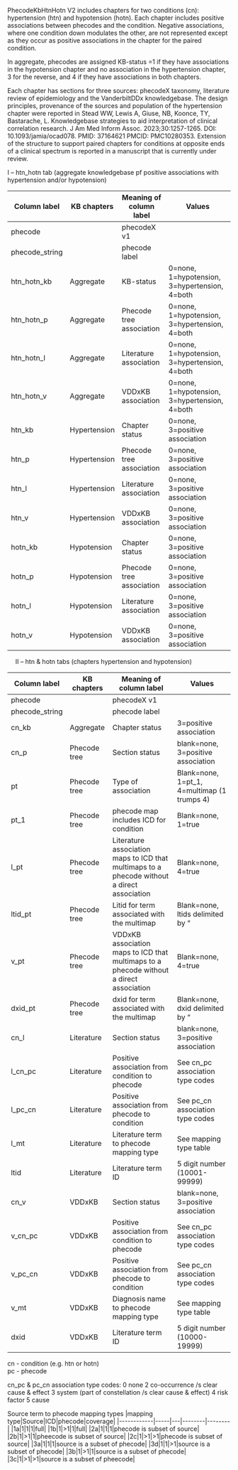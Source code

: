 PhecodeKbHtnHotn V2 includes chapters for two conditions (cn): hypertension (htn) and hypotension (hotn).  Each chapter includes positive associations between phecodes and the condition. Negative associations, where one condition down modulates the other, are not represented except as they occur as positive associations in the chapter for the paired condition. 

In aggregate, phecodes are assigned KB-status =1 if they have associations in the hypotension chapter and no association in the hypertension chapter, 3 for the reverse, and 4 if they have associations in both chapters.

Each chapter has sections for three sources: phecodeX taxonomy, literature review of epidemiology and the VanderbiltDDx knowledgebase.  The design principles, provenance of the sources and population of the hypertension chapter were reported in Stead WW, Lewis A, Giuse, NB, Koonce, TY, Bastarache, L. Knowledgebase strategies to aid interpretation of clinical correlation research. J Am Med Inform Assoc. 2023;30:1257-1265. DOI: 10.1093/jamia/ocad078. PMID: 37164621 PMCID: PMC10280353.  Extension of the structure to support paired chapters for conditions at opposite ends of a clinical spectrum is reported in a manuscript that is currently under review.

I – htn_hotn tab (aggregate knowledgebase pf positive associations with hypertension and/or hypotension)

|Column label	| KB chapters	| Meaning of column label	 | Values |
|-------------|-------------|--------------------------|-------|
|phecode|		| phecodeX v1	|       |
|phecode_string|   		|phecode label|        |	
|htn_hotn_kb|	Aggregate|	KB-status	| 0=none, 1=hypotension, 3=hypertension, 4=both|
|htn_hotn_p	|Aggregate|	Phecode tree association	|0=none, 1=hypotension, 3=hypertension, 4=both|
|htn_hotn_l	|Aggregate	|Literature association	|0=none, 1=hypotension, 3=hypertension, 4=both|
|htn_hotn_v	|Aggregate	|VDDxKB association	|0=none, 1=hypotension, 3=hypertension, 4=both|
|htn_kb	|Hypertension	|Chapter status|	0=none, 3=positive association|
|htn_p	|Hypertension	|Phecode tree association	|0=none, 3=positive association|
|htn_l	|Hypertension	|Literature association	|0=none, 3=positive association|
|htn_v	|Hypertension	|VDDxKB association	|0=none, 3=positive association|
|hotn_kb	|Hypotension|	Chapter status	|0=none, 3=positive association|
|hotn_p	|Hypotension	|Phecode tree association	|0=none, 3=positive association|
|hotn_l	|Hypotension	|Literature association	|0=none, 3=positive association|
|hotn_v	|Hypotension	|VDDxKB association|	0=none, 3=positive association|

 
II – htn & hotn tabs (chapters hypertension and hypotension)

|Column label|	KB chapters	|Meaning of column label	|Values|
|------------|------------|------------------------|-------|
|phecode|		|phecodeX v1	|       |
|phecode_string|		       |phecode label|      |	
|cn_kb|	Aggregate|	Chapter status	|3=positive association|
|cn_p|	Phecode tree|	Section status	|blank=none, 3=positive association|
|pt	|Phecode tree	|Type of association	|Blank=none, 1=pt_1, 4=multimap (1 trumps 4) |
|pt_1	|Phecode tree	|phecode map includes ICD for condition	|Blank=none, 1=true|
|l_pt	|Phecode tree|	Literature association maps to ICD that multimaps to a phecode without a direct association	|Blank=none,  4=true|
|ltid_pt|	Phecode tree|	Litid for term associated with the multimap	|Blank=none, ltids delimited by “|”|
|v_pt|	Phecode tree	|VDDxKB association maps to ICD that multimaps to a phecode without a direct association	|Blank=none,  4=true|
|dxid_pt	|Phecode tree	|dxid for term associated with the multimap	|Blank=none, dxid delimited by “|”|
|cn_l	|Literature|	Section status	|blank=none, 3=positive association|
|l_cn_pc|	Literature|	Positive association from condition to phecode|	See cn_pc association type codes|
|l_pc_cn|	Literature	|Positive association from phecode to condition	|See pc_cn association type codes|
|l_mt|	Literature	|Literature term to phecode mapping type |	See mapping type table|
|ltid|	Literature|	Literature term ID|	5 digit number (10001-99999)|
|cn_v	|VDDxKB|	Section status	|blank=none, 3=positive association|
|v_cn_pc	|VDDxKB	|Positive association from condition to phecode|	See cn_pc association type codes|
|v_pc_cn|	VDDxKB|	Positive association from phecode to condition	|See pc_cn association type codes
|v_mt	|VDDxKB|	Diagnosis name to phecode mapping type |	See mapping type table|
|dxid	|VDDxKB	|Literature term ID	|5 digit number (10000-19999)|
 
cn - condition (e.g. htn or hotn)                                    
pc  - phecode

cn_pc & pc_cn association type codes:
0 none
2 co-occurrence /s clear cause & effect
3 system (part of constellation /s clear cause & effect)
4 risk factor
5 cause

Source term to phecode mapping types
|mapping type|Source|ICD|phecode|coverage|
|------------|-----|---|--------|--------|
|1a|1|1|1|full|
|1b|1|>1|1|full|
|2a|1|1|1|phecode is subset of source|
|2b|1|>1|1|pheecode is subset of source|
|2c|1|>1|>1|phecode is subset of source|
|3a|1|1|1|source is a subset of phecode|
|3d|1|1|>1|source is a subset of phecode|
|3b|1|>1|1|source is a subset of phecode|
|3c|1|>1|>1|source is a subset of pheecode|

